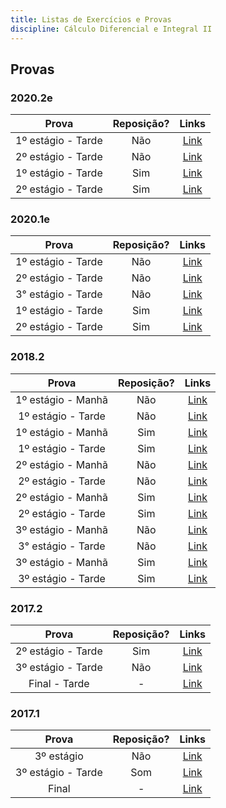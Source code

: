 ```yaml
---
title: Listas de Exercícios e Provas
discipline: Cálculo Diferencial e Integral II
---
```


## Provas

### 2020.2e
**Prova** | **Reposição?** | **Links**  |
:---: | :---:| :---: |
1º estágio - Tarde | Não | [Link](https://drive.google.com/file/d/1_IUuwWspXrg4SnFk3hdGw6pfqb8CSMxY/view?usp=sharing) |
2º estágio - Tarde | Não | [Link](https://drive.google.com/file/d/1OxIDDHqTK8QUOtLEAkbg7-IZfa71UNNo/view?usp=sharing) |
1º estágio - Tarde | Sim | [Link](https://drive.google.com/file/d/1hwDxtblr5Sm7y3kZ2np9DSWUSe-gB2is/view?usp=sharing) |
2º estágio - Tarde | Sim | [Link](https://drive.google.com/file/d/1NneHrkHpnPf5HnKnSfcwwknyVjBkC3Bc/view?usp=sharing) |

### 2020.1e
**Prova** | **Reposição?** | **Links**  |
:---: | :---:| :---: |
1º estágio - Tarde | Não | [Link](https://drive.google.com/file/d/1w5HOptx3vmwvOHxaqY6gh6xOKGJE63o3/view?usp=sharing) |
2º estágio - Tarde | Não | [Link](https://drive.google.com/file/d/1JhM6XlMcYgVdV3fswiQS61lEj6h69IdW/view?usp=sharing) |
3° estágio - Tarde | Não | [Link](https://drive.google.com/file/d/1Cmh5uVkLX68hb9vg5fRklXHACvKIpChj/view?usp=sharing) |
1º estágio - Tarde | Sim | [Link](https://drive.google.com/file/d/1Pnh74Gd_ZkodRIS3DNajEm02L3qpmNE0/view?usp=sharing) |
2º estágio - Tarde | Sim | [Link](https://drive.google.com/file/d/1ntYXXr4xLD_TPTjnTU45PftI3o4HVaHu/view?usp=sharing) |


### 2018.2
**Prova** | **Reposição?** | **Links**  |
:---: | :---:| :---: |
1º estágio - Manhã | Não | [Link](https://drive.google.com/open?id=1NiVh-zt6JuH24lGvSMw_dFkyK0wCmr0I) |
1º estágio - Tarde | Não | [Link](https://drive.google.com/open?id=1T4yuyQgLmiaU5rASXbhuxthml7A3_gSJ) |
1º estágio - Manhã | Sim | [Link](https://drive.google.com/open?id=1-q7qe8L8CnHZAQmK1soriwgYIcfRt-JE) |
1º estágio - Tarde | Sim | [Link](https://drive.google.com/open?id=18VFYyo2r76a5EWOj2t-45QdQrh6YFueq) |
2º estágio - Manhã | Não | [Link](https://drive.google.com/open?id=10F7h3C7-W59ahgrNVOip1ZYkEM-XtJwy) |
2º estágio - Tarde | Não | [Link](https://drive.google.com/open?id=1Z9x8vt6lxl_r6UF6_mVZWJnwLrzFm8YR) |
2º estágio - Manhã | Sim | [Link](https://drive.google.com/open?id=1umDmyaQ3OkKD1GIHVbNvLLp85EXMFOfp) |
2º estágio - Tarde | Sim | [Link](https://drive.google.com/open?id=1a-Tt4IftVTJG79ebFzP60DIs1SWi0fL6) |
3º estágio - Manhã | Não | [Link](https://drive.google.com/open?id=1qysUXK3e_oVETjrWfdXhELgjZ0gc77oc) |
3° estágio - Tarde | Não | [Link](https://drive.google.com/open?id=1MMomH-E47pR5oTYD1J6HqdkNmOT4eFWH) |
3º estágio - Manhã | Sim | [Link](https://drive.google.com/open?id=1GnEguOvDQ22jvSFlNkrT5Of8GcjC1f9l) |
3º estágio - Tarde | Sim | [Link](https://drive.google.com/open?id=1ARlecDaDEfxFNYhDkvK8C-mHEjpqJ_9W) |
### 2017.2
**Prova** | **Reposição?** | **Links**  |
:---: | :---:| :---: |
2º estágio - Tarde| Sim | [Link](https://drive.google.com/file/d/1sq4dZUcmQZny7ZHyO-H9l2Fp60FrrOF-) |
3º estágio - Tarde| Não | [Link](https://drive.google.com/open?id=1tXJikiVM85zRx8nSUY634ixUmGDAHwaB) |
Final - Tarde | - | [Link](https://drive.google.com/open?id=1Ah2Fk7nEF-993tanSMu9JJBndKTd5mCR) |
### 2017.1
**Prova** | **Reposição?** | **Links**  |
:---: | :---:| :---: |
3º estágio | Não | [Link](https://drive.google.com/open?id=1LVqcSX1h8Hny_jMncuf0ag45kL-hAjvL) |
3º estágio - Tarde | Som | [Link](https://drive.google.com/open?id=1wAEa1zivQw1sauT9e3BTVrrnmQr_rcFd) |
Final | - | [Link](https://drive.google.com/open?id=1bE17azD4RjRfFOzO4HNSm1f9rFtTnu76) |

